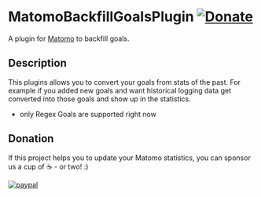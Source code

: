 # MatomoBackfillGoalsPlugin [![Donate](https://img.shields.io/badge/Donate-PayPal-green.svg)](https://www.paypal.com/donate/?hosted_button_id=YLPY95NSDFH9G)
A plugin for [Matomo](https://matomo.org/) to backfill goals.

## Description

This plugins allows you to convert your goals from stats of the past.
For example if you added new goals and want historical logging data get converted into those goals and show up in the statistics.

* only Regex Goals are supported right now

## Donation
If this project helps you to update your Matomo statistics, you can sponsor us a cup of :coffee: - or two! :)

[![paypal](https://www.paypalobjects.com/en_US/i/btn/btn_donateCC_LG.gif)](https://www.paypal.com/donate/?hosted_button_id=YLPY95NSDFH9G)
